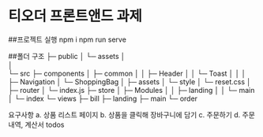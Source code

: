 # 티오더 프론트앤드 과제

##프로젝트 실행
npm i
npm run serve

##폴더 구조
├─ public
│   └─ assets
│     
│    
└─ src
   ├─ components
   │   ├─ common
   │   │   ├─ Header
   │   │   └─ Toast
   │   │ 
   │   ├─ Navigation
   │   └─ ShoppingBag
   │ 
   ├─ assets
   │   └─ style
   │       └─ reset.css
   │   
   ├─ router
   │   └─ index.js
   ├─ store
   │   ├─ Modules
   │   │   ├─ landing
   │   │   └─ main
   │   └─ index
   └─ views
       ├─ bill
       ├─ landing
       ├─ main
       └─ order

요구사항
    a. 상품 리스트 페이지
    b. 상품을 클릭해 장바구니에 담기
    c. 주문하기
    d. 주문내역, 계산서
todos
